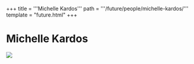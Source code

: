 +++
title = '''Michelle Kardos'''
path = '''/future/people/michelle-kardos/'''
template = "future.html"
+++

<h1>Michelle Kardos</h1>

<img src="https://custom.cvent.com/C3A4539B19F74ABCB6FCE437F6BC0A74/files/event/910aaf2914d44586a56fbd0b3b2c31c0/8ab17f20ab2447058619100184e43a95.jpg">

